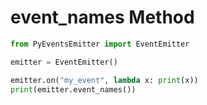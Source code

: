 # event_names Method

```py
from PyEventsEmitter import EventEmitter

emitter = EventEmitter()

emitter.on("my_event", lambda x: print(x))
print(emitter.event_names())
```